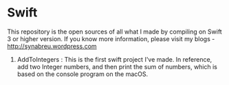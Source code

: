 # Swift
This repository is the open sources of all what I made by compiling on Swift 3 or higher version. 
If you know more information, please visit my blogs - http://synabreu.wordpress.com

1. AddToIntegers : This is the first swift project I've made. In reference, add two Integer numbers, and then print the sum of numbers, which is based on the console program on the macOS. 


